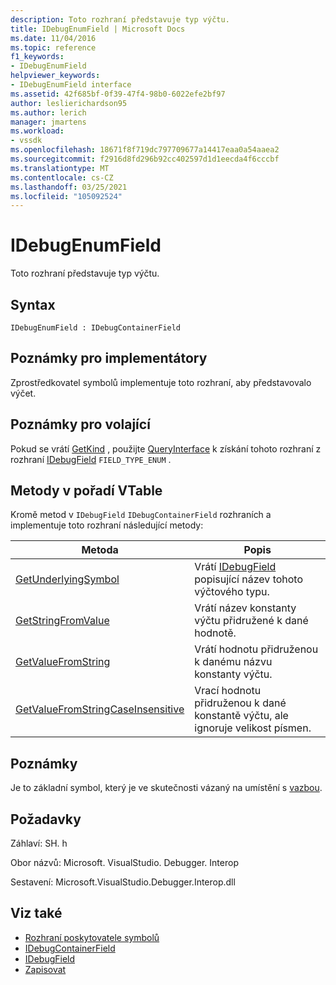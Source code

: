 ```yaml
---
description: Toto rozhraní představuje typ výčtu.
title: IDebugEnumField | Microsoft Docs
ms.date: 11/04/2016
ms.topic: reference
f1_keywords:
- IDebugEnumField
helpviewer_keywords:
- IDebugEnumField interface
ms.assetid: 42f685bf-0f39-47f4-98b0-6022efe2bf97
author: leslierichardson95
ms.author: lerich
manager: jmartens
ms.workload:
- vssdk
ms.openlocfilehash: 18671f8f719dc797709677a14417eaa0a54aaea2
ms.sourcegitcommit: f2916d8fd296b92cc402597d1d1eecda4f6cccbf
ms.translationtype: MT
ms.contentlocale: cs-CZ
ms.lasthandoff: 03/25/2021
ms.locfileid: "105092524"
---
```

# <a name="idebugenumfield"></a>IDebugEnumField
Toto rozhraní představuje typ výčtu.

## <a name="syntax"></a>Syntax

```
IDebugEnumField : IDebugContainerField
```

## <a name="notes-for-implementers"></a>Poznámky pro implementátory
 Zprostředkovatel symbolů implementuje toto rozhraní, aby představovalo výčet.

## <a name="notes-for-callers"></a>Poznámky pro volající
 Pokud se vrátí [GetKind](../../../extensibility/debugger/reference/idebugfield-getkind.md) , použijte [QueryInterface](/cpp/atl/queryinterface) k získání tohoto rozhraní z rozhraní [IDebugField](../../../extensibility/debugger/reference/idebugfield.md) `FIELD_TYPE_ENUM` .

## <a name="methods-in-vtable-order"></a>Metody v pořadí VTable
 Kromě metod v `IDebugField` `IDebugContainerField` rozhraních a implementuje toto rozhraní následující metody:

|Metoda|Popis|
|------------|-----------------|
|[GetUnderlyingSymbol](../../../extensibility/debugger/reference/idebugenumfield-getunderlyingsymbol.md)|Vrátí [IDebugField](../../../extensibility/debugger/reference/idebugfield.md) popisující název tohoto výčtového typu.|
|[GetStringFromValue](../../../extensibility/debugger/reference/idebugenumfield-getstringfromvalue.md)|Vrátí název konstanty výčtu přidružené k dané hodnotě.|
|[GetValueFromString](../../../extensibility/debugger/reference/idebugenumfield-getvaluefromstring.md)|Vrátí hodnotu přidruženou k danému názvu konstanty výčtu.|
|[GetValueFromStringCaseInsensitive](../../../extensibility/debugger/reference/idebugenumfield-getvaluefromstringcaseinsensitive.md)|Vrací hodnotu přidruženou k dané konstantě výčtu, ale ignoruje velikost písmen.|

## <a name="remarks"></a>Poznámky
 Je to základní symbol, který je ve skutečnosti vázaný na umístění s [vazbou](../../../extensibility/debugger/reference/idebugbinder-bind.md).

## <a name="requirements"></a>Požadavky
 Záhlaví: SH. h

 Obor názvů: Microsoft. VisualStudio. Debugger. Interop

 Sestavení: Microsoft.VisualStudio.Debugger.Interop.dll

## <a name="see-also"></a>Viz také
- [Rozhraní poskytovatele symbolů](../../../extensibility/debugger/reference/symbol-provider-interfaces.md)
- [IDebugContainerField](../../../extensibility/debugger/reference/idebugcontainerfield.md)
- [IDebugField](../../../extensibility/debugger/reference/idebugfield.md)
- [Zapisovat](../../../extensibility/debugger/reference/idebugbinder-bind.md)
